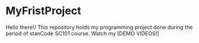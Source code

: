 # MyFristProject
Hello there!/
This repository holds my programming project done during the period of stanCode SC101 course.
Watch my [DEMO VIDEOS!]
